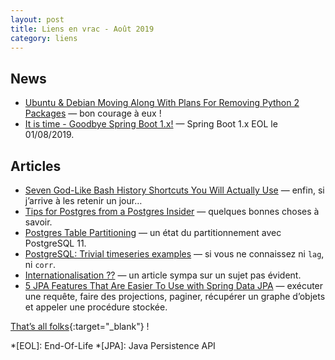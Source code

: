 ```yaml
---
layout: post
title: Liens en vrac - Août 2019
category: liens
---
```


## News

- [Ubuntu & Debian Moving Along With Plans For Removing Python 2 Packages](https://www.phoronix.com/scan.php?page=news_item&px=Ubuntu-Debian-Python-2-Process)
  — bon courage à eux !
- [It is time - Goodbye Spring Boot 1.x!](https://spring.io/blog/2019/08/06/it-is-time-goodbye-spring-boot-1-x)
  — Spring Boot 1.x EOL le 01/08/2019.

## Articles

- [Seven God-Like Bash History Shortcuts You Will Actually Use](https://zwischenzugs.com/2019/08/25/seven-god-like-bash-history-shortcuts-you-will-actually-use/)
  — enfin, si j’arrive à les retenir un jour…
- [Tips for Postgres from a Postgres Insider](https://www.enterprisedb.com/blog/tips-postgres-postgres-insider)
  — quelques bonnes choses à savoir.
- [Postgres Table Partitioning](https://www.enterprisedb.com/blog/postgres-table-partitioning)
  — un état du partitionnement avec PostgreSQL 11.
- [PostgreSQL: Trivial timeseries examples](https://www.cybertec-postgresql.com/en/postgresql-trivial-timeseries-examples/)
  — si vous ne connaissez ni `lag`, ni `corr`.
- [Internationalisation ??](https://blog.octo.com/internationalisation/)
  — un article sympa sur un sujet pas évident.
- [5 JPA Features That Are Easier To Use with Spring Data JPA](https://thoughts-on-java.org/jpa-features-easier-spring-data-jpa/)
  — exécuter une requête, faire des projections, paginer, récupérer un graphe d’objets et appeler une procédure stockée.

[That’s all folks](https://www.youtube.com/watch?v=cg0M4LzEITQ "Dmitrij Schostakowitsch - Symphony No. 5 - Frankfurt Radio Symphony"){:target="_blank"} !

<!-- prettier-ignore-start -->
*[EOL]: End-Of-Life
*[JPA]: Java Persistence API
<!-- prettier-ignore-end -->
